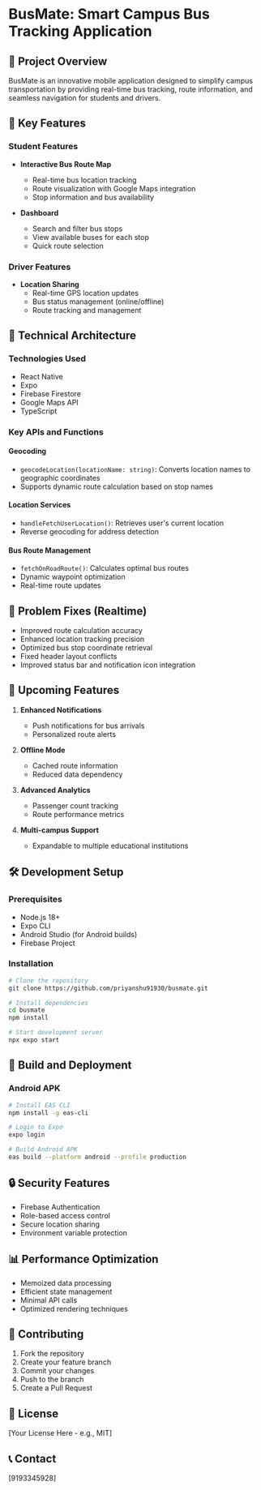 # BusMate: Smart Campus Bus Tracking Application

## 🚌 Project Overview
BusMate is an innovative mobile application designed to simplify campus transportation by providing real-time bus tracking, route information, and seamless navigation for students and drivers.

## 🌟 Key Features

### Student Features
- **Interactive Bus Route Map**
  - Real-time bus location tracking
  - Route visualization with Google Maps integration
  - Stop information and bus availability

- **Dashboard**
  - Search and filter bus stops
  - View available buses for each stop
  - Quick route selection

### Driver Features
- **Location Sharing**
  - Real-time GPS location updates
  - Bus status management (online/offline)
  - Route tracking and management

## 🔧 Technical Architecture

### Technologies Used
- React Native
- Expo
- Firebase Firestore
- Google Maps API
- TypeScript

### Key APIs and Functions

#### Geocoding
- `geocodeLocation(locationName: string)`: Converts location names to geographic coordinates
- Supports dynamic route calculation based on stop names

#### Location Services
- `handleFetchUserLocation()`: Retrieves user's current location
- Reverse geocoding for address detection

#### Bus Route Management
- `fetchOnRoadRoute()`: Calculates optimal bus routes
- Dynamic waypoint optimization
- Real-time route updates

## 🐛 Problem Fixes (Realtime)
- Improved route calculation accuracy
- Enhanced location tracking precision
- Optimized bus stop coordinate retrieval
- Fixed header layout conflicts
- Improved status bar and notification icon integration

## 🚀 Upcoming Features
1. **Enhanced Notifications**
   - Push notifications for bus arrivals
   - Personalized route alerts

2. **Offline Mode**
   - Cached route information
   - Reduced data dependency

3. **Advanced Analytics**
   - Passenger count tracking
   - Route performance metrics

4. **Multi-campus Support**
   - Expandable to multiple educational institutions

## 🛠 Development Setup

### Prerequisites
- Node.js 18+
- Expo CLI
- Android Studio (for Android builds)
- Firebase Project

### Installation
```bash
# Clone the repository
git clone https://github.com/priyanshu91930/busmate.git

# Install dependencies
cd busmate
npm install

# Start development server
npx expo start
```

## 📱 Build and Deployment

### Android APK
```bash
# Install EAS CLI
npm install -g eas-cli

# Login to Expo
expo login

# Build Android APK
eas build --platform android --profile production
```

## 🔒 Security Features
- Firebase Authentication
- Role-based access control
- Secure location sharing
- Environment variable protection

## 📊 Performance Optimization
- Memoized data processing
- Efficient state management
- Minimal API calls
- Optimized rendering techniques

## 🤝 Contributing
1. Fork the repository
2. Create your feature branch
3. Commit your changes
4. Push to the branch
5. Create a Pull Request

## 📄 License
[Your License Here - e.g., MIT]

## 📞 Contact
[9193345928]
